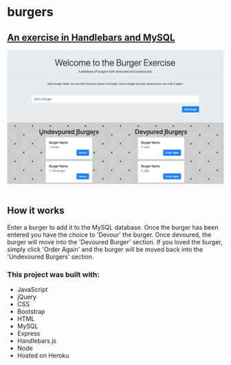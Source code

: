 # burgers
<h2> <a href="https://apo-burgers.herokuapp.com/">An exercise in Handlebars and MySQL</a></h2>
<img src="./public/assets/images/11.png" alt="site image" >&nbsp;

<h2>How it works</h2>

<p>Enter a burger to add it to the MySQL database. Once the burger has been entered you have the choice to 'Devour' the burger. Once devoured, the burger will move into the 'Devoured Burger' section. If you loved the burger, simply click 'Order Again' and the burger will be moved back into the 'Undevoured Burgers' section.</p>

<h3>This project was built with:</h3>
<ul>
    <li>JavaScript</li>
    <li>jQuery</li>
    <li>CSS</li>
    <li>Bootstrap</li>
    <li>HTML</li>
    <li>MySQL</li>
    <li>Express</li>
    <li>Handlebars.js</li>
    <li>Node</li>
    <li>Hosted on Heroku</li>
</ul>
